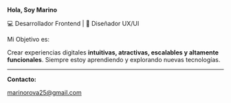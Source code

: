 **Hola, Soy Marino**

💻 Desarrollador Frontend | 🚀 Diseñador UX/UI  

Mi Objetivo es: 

Crear experiencias digitales **intuitivas, atractivas, escalables y altamente funcionales**. Siempre estoy aprendiendo y explorando nuevas tecnologías.  

---

**Contacto:**

marinorova25@gmail.com
 





